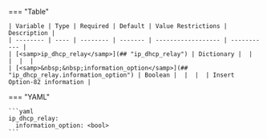 === "Table"

    | Variable | Type | Required | Default | Value Restrictions | Description |
    | -------- | ---- | -------- | ------- | ------------------ | ----------- |
    | [<samp>ip_dhcp_relay</samp>](## "ip_dhcp_relay") | Dictionary |  |  |  |  |
    | [<samp>&nbsp;&nbsp;information_option</samp>](## "ip_dhcp_relay.information_option") | Boolean |  |  |  | Insert Option-82 information |

=== "YAML"

    ```yaml
    ip_dhcp_relay:
      information_option: <bool>
    ```
